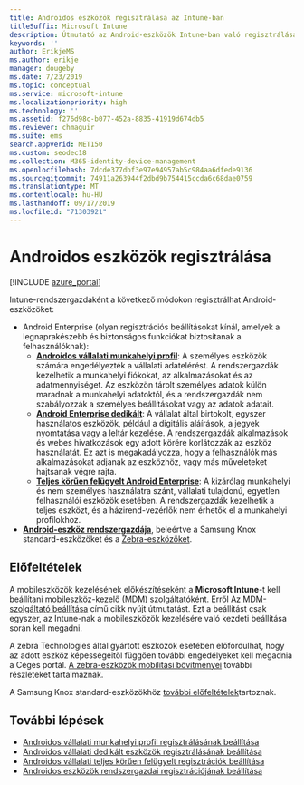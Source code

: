 ```yaml
---
title: Androidos eszközök regisztrálása az Intune-ban
titleSuffix: Microsoft Intune
description: Útmutató az Android-eszközök Intune-ban való regisztrálásához.
keywords: ''
author: ErikjeMS
ms.author: erikje
manager: dougeby
ms.date: 7/23/2019
ms.topic: conceptual
ms.service: microsoft-intune
ms.localizationpriority: high
ms.technology: ''
ms.assetid: f276d98c-b077-452a-8835-41919d674db5
ms.reviewer: chmaguir
ms.suite: ems
search.appverid: MET150
ms.custom: seodec18
ms.collection: M365-identity-device-management
ms.openlocfilehash: 7dcde377dbf3e97e94957ab5c984aa6dfede9136
ms.sourcegitcommit: 74911a263944f2dbd9b754415ccda6c68dae0759
ms.translationtype: MT
ms.contentlocale: hu-HU
ms.lasthandoff: 09/17/2019
ms.locfileid: "71303921"
---
```

# <a name="enroll-android-devices"></a>Androidos eszközök regisztrálása

[!INCLUDE [azure_portal](./includes/azure_portal.md)]

Intune-rendszergazdaként a következő módokon regisztrálhat Android-eszközöket:
- Android Enterprise (olyan regisztrációs beállításokat kínál, amelyek a legnaprakészebb és biztonságos funkciókat biztosítanak a felhasználóknak):
    - [**Androidos vállalati munkahelyi profil**](android-work-profile-enroll.md): A személyes eszközök számára engedélyezték a vállalati adatelérést. A rendszergazdák kezelhetik a munkahelyi fiókokat, az alkalmazásokat és az adatmennyiséget. Az eszközön tárolt személyes adatok külön maradnak a munkahelyi adatoktól, és a rendszergazdák nem szabályozzák a személyes beállításokat vagy az adatok adatait. 
    - [**Android Enterprise dedikált**](android-kiosk-enroll.md): A vállalat által birtokolt, egyszer használatos eszközök, például a digitális aláírások, a jegyek nyomtatása vagy a leltár kezelése. A rendszergazdák alkalmazások és webes hivatkozások egy adott körére korlátozzák az eszköz használatát. Ez azt is megakadályozza, hogy a felhasználók más alkalmazásokat adjanak az eszközhöz, vagy más műveleteket hajtsanak végre rajta.
    - [**Teljes körűen felügyelt Android Enterprise**](android-fully-managed-enroll.md): A kizárólag munkahelyi és nem személyes használatra szánt, vállalati tulajdonú, egyetlen felhasználói eszközök esetében. A rendszergazdák kezelhetik a teljes eszközt, és a házirend-vezérlők nem érhetők el a munkahelyi profilokhoz. 
- [**Android-eszköz rendszergazdája**](android-enroll-device-administrator.md), beleértve a Samsung Knox standard-eszközöket és a [Zebra-eszközöket](android-zebra-mx-overview.md). 

## <a name="prerequisites"></a>Előfeltételek

A mobileszközök kezelésének előkészítéseként a **Microsoft Intune**-t kell beállítani mobileszköz-kezelő (MDM) szolgáltatóként. Erről [Az MDM-szolgáltató beállítása](mdm-authority-set.md) című cikk nyújt útmutatást. Ezt a beállítást csak egyszer, az Intune-nak a mobileszközök kezelésére való kezdeti beállítása során kell megadni.

A zebra Technologies által gyártott eszközök esetében előfordulhat, hogy az adott eszköz képességeitől függően további engedélyeket kell megadnia a Céges portál. [A zebra-eszközök mobilitási bővítményei](android-zebra-mx-overview.md) további részleteket tartalmaznak.

A Samsung Knox standard-eszközökhöz [további előfeltételek](android-samsung-knox-mobile-enroll.md)tartoznak.

## <a name="next-steps"></a>További lépések

- [Androidos vállalati munkahelyi profil regisztrálásának beállítása](android-work-profile-enroll.md)
- [Androidos vállalati dedikált eszközök regisztrálásának beállítása](android-kiosk-enroll.md)
- [Androidos vállalati teljes körűen felügyelt regisztrációk beállítása](android-fully-managed-enroll.md)
- [Androidos eszközök rendszergazdai regisztrációjának beállítása](android-enroll-device-administrator.md)

